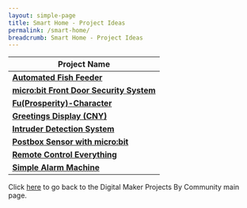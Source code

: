 ```yaml
---
layout: simple-page
title: Smart Home - Project Ideas
permalink: /smart-home/
breadcrumb: Smart Home - Project Ideas
---
```


| Project Name |
|--|
| **[Automated Fish Feeder](/automated-fish-feeder/)** |
| **[micro:bit Front Door Security System](/bitlocker-microbit-front-door-security-system/)** |
| **[Fu(Prosperity)-Character](/fu-character/)** |
| **[Greetings Display (CNY)](/greeting-display-cny/)** |
| **[Intruder Detection System](/intruder-detection/)** |
| **[Postbox Sensor with micro:bit](/postybit-post-box-sensor-with-microbit/)** |
| **[Remote Control Everything](/remote-control-everything/)** |
| **[Simple Alarm Machine](	/simple-alarm-machine/)** |

Click [here](/in-schools/digital-maker/projects/) to go back to the Digital Maker Projects By Community main page.
